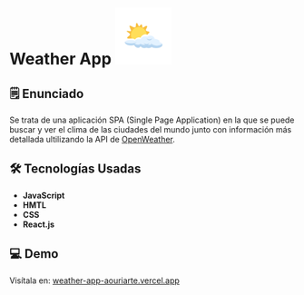 <h1> Weather App <img src="./src/img/logo.png" width=100 /> </h1> 

## 🗒️ Enunciado 

Se trata de una aplicación SPA (Single Page Application) en la que se puede buscar y ver el clima de las ciudades del mundo junto con información más detallada ultilizando la API de [OpenWeather](https://openweathermap.org/).

## 🛠️ Tecnologías Usadas 

- __JavaScript__
- __HMTL__
- __CSS__
- __React.js__

## 💻 Demo

Visítala en: [weather-app-aouriarte.vercel.app](https://weather-app-aouriarte.vercel.app/)
